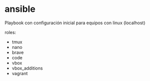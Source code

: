 # ansible
Playbook con configuración inicial para equipos con linux (localhost) 

roles:	 
- tmux
- nano
- brave
- code
- vbox
- vbox_additions
- vagrant

